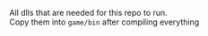 All dlls that are needed for this repo to run.  
Copy them into `game/bin` after compiling everything  